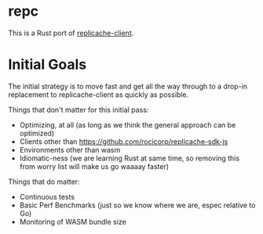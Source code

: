 # repc

This is a Rust port of [replicache-client](https://github.com/rocicorp/replicache-client).

# Initial Goals

The initial strategy is to move fast and get all the way through to a drop-in replacement to replicache-client as quickly as possible.

Things that don't matter for this initial pass:

 * Optimizing, at all (as long as we think the general approach can be optimized)
 * Clients other than https://github.com/rocicorp/replicache-sdk-js
 * Environments other than wasm
 * Idiomatic-ness (we are learning Rust at same time, so removing this from worry list will make us go waaaay faster)

Things that do matter:

 * Continuous tests
 * Basic Perf Benchmarks (just so we know where we are, espec relative to Go)
 * Monitoring of WASM bundle size
